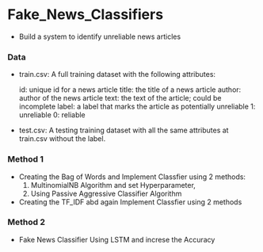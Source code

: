 # Fake_News_Classifiers
* Build a system to identify unreliable news articles
 ### Data
* train.csv: A full training dataset with the following attributes:

    id: unique id for a news article
    title: the title of a news article
    author: author of the news article
    text: the text of the article; could be incomplete
    label: a label that marks the article as potentially unreliable
    1: unreliable
    0: reliable
* test.csv: A testing training dataset with all the same attributes at train.csv without the label.
 ### Method 1
* Creating the Bag of Words and Implement Classfier using 2 methods:
   1. MultinomialNB Algorithm and set Hyperparameter,
   2. Using Passive Aggressive Classifier Algorithm
* Creating the TF_IDF abd again Implement Classfier using 2 methods
 ### Method 2
* Fake News Classifier Using LSTM and increse the Accuracy
